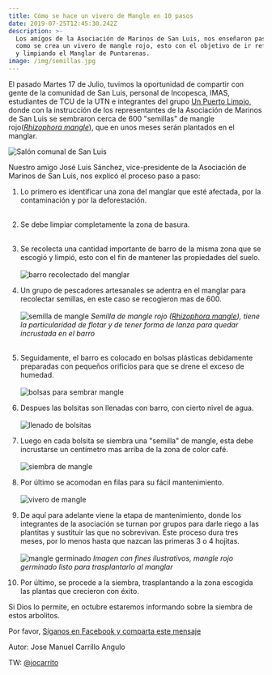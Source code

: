 ```yaml
---
title: Cómo se hace un vivero de Mangle en 10 pasos
date: 2019-07-25T12:45:30.242Z
description: >-
  Los amigos de la Asociación de Marinos de San Luis, nos enseñaron paso a paso
  como se crea un vivero de mangle rojo, esto con el objetivo de ir reforestando
  y limpiando el Manglar de Puntarenas.
image: /img/semillas.jpg
---
```

El pasado Martes 17 de Julio, tuvimos la oportunidad de compartir con gente de la comunidad de San Luis, personal de Incopesca, IMAS, estudiantes de TCU de la UTN e integrantes del grupo [Un Puerto Limpio](https://www.facebook.com/UnPuertoLimpio/), donde con la instrucción de los representantes de la Asociación de Marinos de San Luis se sembraron cerca de 600 "semillas" de mangle rojo([_Rhizophora mangle_](https://es.wikipedia.org/wiki/Rhizophora_mangle)), que en unos meses serán plantados en el manglar.

![Salón comunal de San Luis](/img/salon-san-luis.jpg "Salón comunal de San Luis, donde se desarrolló el vivero")

Nuestro amigo José Luis Sánchez, vice-presidente de la Asociación de Marinos de San Luis, nos explicó el proceso paso a paso:

1. Lo primero es identificar una zona del manglar que esté afectada, por la contaminación y por la deforestación.<br/><br/>
2. Se debe limpiar completamente la zona de basura.<br/><br/>
3. Se recolecta una cantidad importante de barro de la misma zona que se escogió y limpió, esto con el fin de mantener las propiedades del suelo.<br/><br/>
   ![barro recolectado del manglar](/img/barro.jpg "barro recolectado del manglar")
4. Un grupo de pescadores artesanales se adentra en el manglar para recolectar semillas, en este caso se recogieron mas de 600.<br/><br/>
   ![semilla de mangle](/img/semilla.jpg "semilla de mangle rojo Rhizophora mangle")
      _Semilla de mangle rojo (_[_Rhizophora mangle_](https://es.wikipedia.org/wiki/Rhizophora_mangle)_), tiene la particularidad de flotar y de tener forma de lanza para quedar incrustada en el barro_<br/><br/>
5. Seguidamente, el barro es colocado en bolsas plásticas debidamente preparadas con pequeños orificios para que se drene el exceso de humedad.<br/><br/>
   ![bolsas para sembrar mangle](/img/bolsas.jpg "bolsas para sembrar mangle")
6. Despues las bolsitas son llenadas con barro, con cierto nivel de agua.<br/><br/>
   ![llenado de bolsitas](/img/llenado-de-bolsas.jpg "Comunidad e instituciones colaborando en llenado de bolsitas de barro de manglar")
7. Luego en cada bolsita se siembra una "semilla" de mangle, esta debe incrustarse un centímetro mas arriba de la zona de color café. <br/>\
   ![siembra de mangle](/img/vecinas.jpg "vecinas sembrando mangle")
8. Por último se acomodan en filas para su fácil mantenimiento.<br/><br/>
   ![vivero de mangle](/img/vivero.jpg "vivero de mangle")
9. De aquí para adelante viene la etapa de mantenimiento, donde los integrantes de la asociación se turnan por grupos para darle riego a las plantitas y sustituir las que no sobrevivan. Este proceso dura tres meses, por lo menos hasta que nazcan las primeras 3 o 4 hojitas.<br/><br/>
      ![mangle germinado](/img/mangle-pequeno.jpg "mangle germinado, listo para transplantar")
   _Imagen con fines ilustrativos, mangle rojo germinado listo para trasplantarlo al manglar_

10. Por último, se procede a la siembra, trasplantando a la zona escogida las plantas que crecieron con éxito.

Si Dios lo permite, en octubre estaremos informando sobre la siembra de estos arbolitos.

Por favor, [Síganos en Facebook y comparta este mensaje](https://www.facebook.com/manglarpuntarenas)

Autor: Jose Manuel Carrillo Angulo

TW: [@jocarrito](https://twitter.com/jocarrito)
